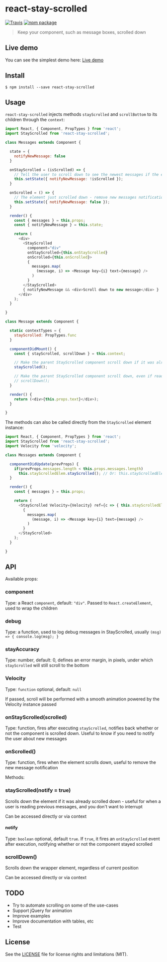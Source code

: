 # react-stay-scrolled

[![Travis][build-badge]][build]
[![npm package][npm-badge]][npm]

> Keep your component, such as message boxes, scrolled down

## Live demo

You can see the simplest demo here: [Live demo](https://perrin4869.github.io/react-stay-scrolled)

## Install

```
$ npm install --save react-stay-scrolled
```

## Usage

`react-stay-scrolled` injects methods `stayScrolled` and `scrollBottom` to its children through the `context`:

```js
import React, { Component, PropTypes } from 'react';
import StayScrolled from 'react-stay-scrolled';

class Messages extends Component {

  state = {
    notifyNewMessage: false
  }

  onStayScrolled = (isScrolled) => {
    // Tell the user to scroll down to see the newest messages if the element wasn't scrolled down
    this.setState({ notifyNewMessage: !isScrolled });
  }

  onScrolled = () => {
    // The element just scrolled down - remove new messages notification, if any
    this.setState({ notifyNewMessage: false });
  }

  render() {
    const { messages } = this.props;
    const { notifyNewMessage } = this.state;

    return (
      <div>
        <StayScrolled
          component="div"
          onStayScrolled={this.onStayScrolled}
          onScrolled={this.onScrolled}>
          {
            messages.map(
              (message, i) => <Message key={i} text={message} />
            )
          }
        </StayScrolled>
        { notifyNewMessage && <div>Scroll down to new message</div> }
      </div>
    );
  }

}

class Message extends Component {

  static contextTypes = {
    stayScrolled: PropTypes.func
  }

  componentDidMount() {
    const { stayScrolled, scrollDown } = this.context;

    // Make the parent StayScrolled component scroll down if it was already scrolled
    stayScrolled();

    // Make the parent StayScrolled component scroll down, even if reading previous messages
    // scrollDown();
  }

  render() {
    return (<div>{this.props.text}</div>);
  }

}

```

The methods can also be called directly from the `StayScrolled` element instance:

```js
import React, { Component, PropTypes } from 'react';
import StayScrolled from 'react-stay-scrolled';
import Velocity from 'velocity';

class Messages extends Component {

  componentDidUpdate(prevProps) {
    if(prevProps.messages.length < this.props.messages.length)
      this.stayScrolledElem.stayScrolled(); // Or: this.stayScrolledElem.scrollDown
  }

  render() {
    const { messages } = this.props;

    return (
      <StayScrolled Velocity={Velocity} ref={c => { this.stayScrolledElem = c; }}>
        {
          messages.map(
            (message, i) => <Message key={i} text={message} />
          )
        }
      </StayScrolled>
    );
  }

}
```

## API

Available props:

### component

Type: a React `component`, default: `"div"`. Passed to `React.createElement`, used to wrap the children

### debug

Type: a function, used to log debug messages in StayScrolled, usually `(msg) => { console.log(msg); }`

### stayAccuracy

Type: number, default: 0, defines an error margin, in pixels, under which `stayScrolled` will still scroll to the bottom

### Velocity

Type: `function` optional, default: `null`

If passed, scroll will be performed with a smooth animation powered by the Velocity instance passed

### onStayScrolled(scrolled)

Type: function, fires after executing `stayScrolled`, notifies back whether or not the component is scrolled down. Useful to know if you need to notify the user about new messages

### onScrolled()

Type: function, fires when the element scrolls down, useful to remove the new message notification

Methods:

### stayScrolled(notify = true)

Scrolls down the element if it was already scrolled down - useful for when a user is reading previous messages, and you don't want to interrupt

Can be accessed directly or via context

#### notify

Type: `boolean` optional, default `true`. If `true`, it fires an `onStayScrolled` event after execution, notifying whether or not the component stayed scrolled

### scrollDown()

Scrolls down the wrapper element, regardless of current position

Can be accessed directly or via context

## TODO

* Try to automate scrolling on some of the use-cases
* Support jQuery for animation
* Improve examples
* Improve documentation with tables, etc
* Test

## License

See the [LICENSE](LICENSE.md) file for license rights and limitations (MIT).

[build-badge]: https://img.shields.io/travis/perrin4869/react-stay-scrolled/master.svg?style=flat-square
[build]: https://travis-ci.org/perrin4869/react-stay-scrolled

[npm-badge]: https://img.shields.io/npm/v/react-stay-scrolled.svg?style=flat-square
[npm]: https://www.npmjs.org/package/react-stay-scrolled
